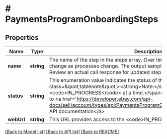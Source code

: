 # # PaymentsProgramOnboardingSteps

## Properties

Name | Type | Description | Notes
------------ | ------------- | ------------- | -------------
**name** | **string** | The name of the step in the steps array. Over time, these names are subject to change as processes change. The output sample contains example step names. Review an actual call response for updated step names. | [optional]
**status** | **string** | This enumeration value indicates the status of the associated step. &lt;p&gt; &lt;span class&#x3D;\&quot;tablenote\&quot;&gt;&lt;strong&gt;Note:&lt;/strong&gt; Only one step can be &lt;code&gt;IN_PROGRESS&lt;/code&gt; at a time.&lt;/span&gt;&lt;/p&gt; For implementation help, refer to &lt;a href&#x3D;&#39;https://developer.ebay.com/api-docs/sell/account/types/api:PaymentsProgramOnboardingStepStatus&#39;&gt;eBay API documentation&lt;/a&gt; | [optional]
**webUrl** | **string** | This URL provides access to the &lt;code&gt;IN_PROGRESS&lt;/code&gt; step. | [optional]

[[Back to Model list]](../../README.md#models) [[Back to API list]](../../README.md#endpoints) [[Back to README]](../../README.md)
